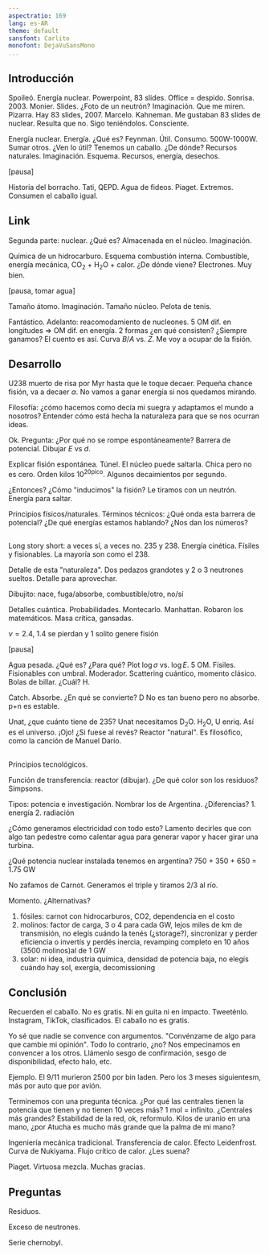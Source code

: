 ```yaml
---
aspectratio: 169
lang: es-AR
theme: default
sansfont: Carlito
monofont: DejaVuSansMono
...
```


## Introducción

Spoileó. Energía nuclear.
Powerpoint, 83 slides.
Office = despido.
Sonrisa. 2003. Monier.
Slides. ¿Foto de un neutrón?
Imaginación. Que me miren. Pizarra.
Hay 83 slides, 2007. Marcelo.
Kahneman. Me gustaban 83 slides de nuclear.
Resulta que no. Sigo teniéndolos. Consciente.

Energía nuclear. Energía. ¿Qué es?
Feynman. Útil. Consumo. 500W-1000W. Sumar otros. ¿Ven lo útil?
Tenemos un caballo. ¿De dónde? Recursos naturales.
Imaginación. Esquema. Recursos, energía, desechos.

[pausa]

Historia del borracho. Tati, QEPD. Agua de fideos.
Piaget. Extremos. Consumen el caballo igual.


## Link

Segunda parte: nuclear. 
¿Qué es? Almacenada en el núcleo.
Imaginación.

Química de un hidrocarburo.
Esquema combustión interna. Combustible, energía mecánica, CO$_2$ + H$_2$O + calor.
¿De dónde viene? Electrones. Muy bien.

[pausa, tomar agua]

Tamaño átomo.
Imaginación.
Tamaño núcleo.
Pelota de tenis.

Fantástico. Adelanto: reacomodamiento de nucleones.
5 OM dif. en longitudes $\Rightarrow$ OM dif. en energía.
2 formas ¿en qué consisten?
¿Siempre ganamos?
El cuento es así. Curva $B/A$ vs. $Z$.
Me voy a ocupar de la fisión.

## Desarrollo

U238 muerto de risa por Myr hasta que le toque decaer.
Pequeña chance fisión, va a decaer $\alpha$.
No vamos a ganar energía si nos quedamos mirando.

Filosofía: ¿cómo hacemos como decía mi suegra y adaptamos el mundo a nosotros?
Entender cómo está hecha la naturaleza para que se nos ocurran ideas.


Ok. Pregunta: ¿Por qué no se rompe espontáneamente?
Barrera de potencial. Dibujar $E$ vs $d$.

Explicar fisión espontánea. Túnel. El núcleo puede saltarla.
Chica pero no es cero.
Orden kilos $10^{20\text{pico}}$.
Algunos decaimientos por segundo.

¿Entonces? ¿Cómo "inducimos" la fisión?
Le tiramos con un neutrón. Energía para saltar.

Principios físicos/naturales. Términos técnicos:
¿Qué onda esta barrera de potencial?
¿De qué energías estamos hablando?
¿Nos dan los números?

## 

Long story short: a veces sí, a veces no.
235 y 238. Energía cinética. 
Físiles y fisionables. La mayoría son como el 238.


Detalle de esta "naturaleza".
Dos pedazos grandotes y 2 o 3 neutrones sueltos.
Detalle para aprovechar.

Dibujito: nace, fuga/absorbe, combustible/otro, no/sí

Detalles cuántica. Probabilidades. 
Montecarlo. Manhattan. Robaron los matemáticos. Masa crítica, gansadas. 

$\nu = 2.4$, 1.4 se pierdan y 1 solito genere fisión

[pausa]

Agua pesada.
¿Qué es?
¿Para qué?
Plot $\log \sigma$ vs. $\log E$. 5 OM. Físiles. Fisionables con umbral.
Moderador. Scattering cuántico, momento clásico.
Bolas de billar.
¿Cuál? H.

Catch. Absorbe. ¿En qué se convierte? D
No es tan bueno pero no absorbe. p+n es estable.

Unat, ¿que cuánto tiene de 235?
Unat necesitamos D$_2$O. H$_2$O, U enriq.
Así es el universo.
¡Ojo! ¿Si fuese al revés? Reactor "natural".
Es filosófico, como la canción de Manuel Darío. 

## 

Principios tecnológicos.

Función de transferencia: reactor (dibujar).
¿De qué color son los residuos? Simpsons.

Tipos: potencia e investigación.
Nombrar los de Argentina.
¿Diferencias? 1. energía  2. radiación

¿Cómo generamos electricidad con todo esto?
Lamento decirles que con algo tan pedestre como calentar agua para generar vapor y hacer girar una turbina.

¿Qué potencia nuclear instalada tenemos en argentina?
750 + 350 + 650 = 1.75 GW

No zafamos de Carnot. Generamos el triple y tiramos $2/3$ al río.

Momento. ¿Alternativas?

 1. fósiles: carnot con hidrocarburos, CO2, dependencia en el costo
 2. molinos: factor de carga, 3 o 4 para cada GW, lejos miles de km de transmisión, no elegís cuándo la tenés (¿storage?), sincronizar y perder eficiencia o invertís y perdés inercia, revamping completo en 10 años (3500 molinos)al de 1 GW
 3. solar: ni idea, industria química, densidad de potencia baja, no elegís cuándo hay sol, exergía, decomissioning
 

## Conclusión 

Recuerden el caballo. No es gratis. Ni en guita ni en impacto.
Tweeténlo. Instagram, TikTok, clasificados.
El caballo no es gratis.

Yo sé que nadie se convence con argumentos.
"Convénzame de algo para que cambie mi opinión". Todo lo contrario, ¿no?
Nos empecinamos en convencer a los otros.
Llámenlo sesgo de confirmación, sesgo de disponibilidad, efecto halo, etc.

Ejemplo. El 9/11 murieron 2500 por bin laden.
Pero los 3 meses siguientesm, más por auto que por avión.

Terminemos con una pregunta técnica.
¿Por qué las centrales tienen la potencia que tienen y no tienen 10 veces más?
1 mol = infinito.
¿Centrales más grandes?
Estabilidad de la red, ok, reformulo.
Kilos de uranio en una mano, ¿por Atucha es mucho más grande que la palma de mi mano?

Ingeniería mecánica tradicional.
Transferencia de calor.
Efecto Leidenfrost.
Curva de Nukiyama.
Flujo crítico de calor.
¿Les suena?

Piaget. Virtuosa mezcla.
Muchas gracias.

## Preguntas

Residuos.

Exceso de neutrones.

Serie chernobyl.

